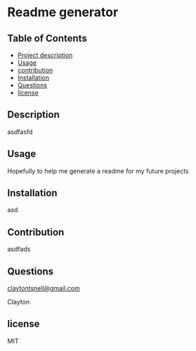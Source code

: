# Readme generator
  
## Table of Contents
- [Project description](#Description)
- [Usage](#Usage)
- [contribution](#Contribution)
- [Installation](#Installation)
- [Questions](#Questions)
- [license](#license)
    
## Description
asdfasfd
  
## Usage
Hopefully to help me generate a readme for my future projects

## Installation
asd

## Contribution
asdfads

## Questions
claytontsnell@gmail.com

Clayton

## license
MIT

     